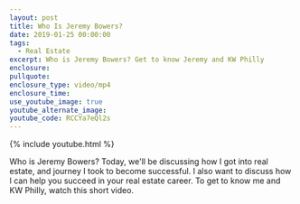 ```yaml
---
layout: post
title: Who Is Jeremy Bowers?
date: 2019-01-25 00:00:00
tags:
  - Real Estate
excerpt: Who is Jeremy Bowers? Get to know Jeremy and KW Philly
enclosure:
pullquote:
enclosure_type: video/mp4
enclosure_time:
use_youtube_image: true
youtube_alternate_image:
youtube_code: RCCYa7eQl2s
---
```


{% include youtube.html %}

Who is Jeremy Bowers? Today, we'll be discussing how I got into real estate, and journey I took to become successful. I also want to discuss how I can help you succeed in your real estate career. To get to know me and KW Philly, watch this short video.